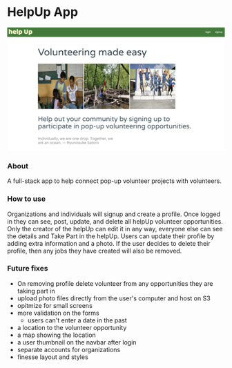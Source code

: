 # HelpUp App
![helpUp Screenshot](https://github.com/gxlgit/helpUp/blob/master/helpUp_Screenshot.png "helpUp Screenshot")


### About
A full-stack app to help connect pop-up volunteer projects with volunteers.

### How to use
Organizations and individuals will signup and create a profile.  Once logged in they can see, post, update, and delete all helpUp volunteer opportunities.  Only the creator of the helpUp can edit it in any way, everyone else can see the details and Take Part in the helpUp.  Users can update their profile by adding extra information and a photo.  If the user decides to delete their profile, then any jobs they have created will also be removed. 

### Future fixes
+ On removing profile delete volunteer from any opportunities they are taking part in
+ upload photo files directly from the user's computer and host on S3
+ opitmize for small screens
+ more validation on the forms
  + users can't enter a date in the past
+ a location to the volunteer opportunity
+ a map showing the location
+ a user thumbnail on the navbar after login
+ separate accounts for organizations
+ finesse layout and styles
